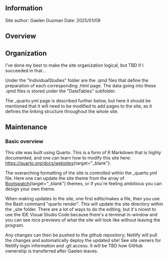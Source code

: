## Information

Site author: Gaelen Guzman
Date: 2025/01/09

## Overview



## Organization

I've done my best to make the site organization logical, but TBD if I succeeded in that... 

Under the "IndividualStudies" folder are the .qmd files that define the preparation of each corresponding .html page. The data going into these .qmd files is stored under the "DataTables" subfolder.

The _quarto.yml page is described further below, but here it should be mentioned that it will need to be modified to add pages to the site, as it defines the linking structure throughout the whole site.

## Maintenance

### Basic overview

This site was built using Quarto. This is a form of R Markdown that is highly documented, and one can learn how to modify this site here: <https://quarto.org/docs/websites>{target="_blank"}. 

The overarching formatting of the site is controlled within the _quarto.yml file. Here one can update the site theme from the array of [Bootswatch](https://bootswatch.com/){target="_blank"} themes, or if you're feeling ambitious you can design your own theme.

When making updates to the site, one first edits/makes a file, then you use the Bash command "quarto render". This will update the site directory within the _site folder. There are a lot of ways to do the editing, but it's nicest to use the IDE Visual Studio Code because there's a terminal in-window and you can see nice previews of what the site will look like without leaving the program. 

Any changes can then be pushed to the github repository; Netlify will pull the changes and automatically deploy the updated site! See site owners for Netlify login information and .git access. It will be TBD how GitHub ownership is transferred after Gaelen leaves.

